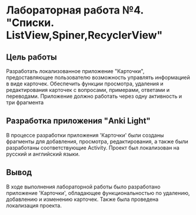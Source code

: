 # Лабораторная работа №4. "Списки. ListView,Spiner,RecyclerView"

## Цель работы
Разработать локализованное приложение "Карточки", предоставляющее пользователю возможность управлять информацией в виде карточек. Обеспечить функции просмотра, удаления и редактирования карточек с вопросами, примерами, ответами и переводами. Приложение должно работать через одну активность и три фрагмента
## Разработка приложения "Anki Light"
В процессе разработки приложения 'Карточки' были созданы фрагменты для добавления, просмотра, редактирования, а также были разработаны соответствующие Activity. Проект был локализован на русский и английский языки.
## Вывод
В ходе выполнения лабораторной работы было разработано приложение 'Карточки', обладающее функциональностью по удалению, добавлению и изменению карточек. Также была проведена локализация проекта.